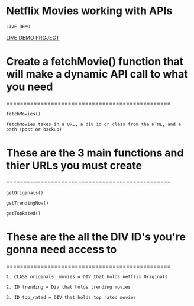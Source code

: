 # Netflix Movies working with APIs

`LIVE DEMO`

<a href="https://friendly-begonia-63f240.netlify.app/">LIVE DEMO PROJECT</a>

# Create a fetchMovie() function that will make a dynamic API call to what you need

================================================

`fetchMovies()`

`fetchMovies takes in a URL, a div id or class from the HTML, and a path (post or backup)`

# These are the 3 main functions and thier URLs you must create

================================================

`getOriginals()`

`getTrendingNow()`

`getTopRated()`

# These are the all the DIV ID's you're gonna need access to 

================================================

`1. CLASS originals__movies = DIV that holds netflix Originals`

`2. ID trending = Div that holds trending movies`

`3. ID top_rated = DIV that holds top rated movies`